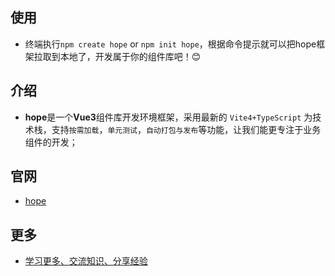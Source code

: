 ## 使用
  * 终端执行`npm create hope` or `npm init hope`，根据命令提示就可以把hope框架拉取到本地了，开发属于你的组件库吧！😊

## 介绍
  * **hope**是一个**Vue3**组件库开发环境框架，采用最新的 `Vite4+TypeScript` 为技术栈，支持`按需加载`，`单元测试`，`自动打包与发布`等功能，让我们能更专注于业务组件的开发；

## 官网
  * [hope](https://hoped-ui.github.io/hoped/)

## 更多
  * [学习更多、交流知识、分享经验](https://juejin.cn/user/3007909652072638/posts)